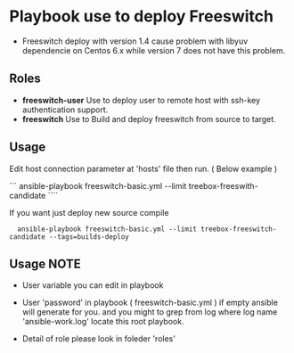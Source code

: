 # Playbook use to deploy Freeswitch

- Freeswitch deploy with version 1.4 cause problem with libyuv dependencie on Centos 6.x while version 7 does not have this problem.


## Roles

- **freeswitch-user**  Use to deploy user to remote host with ssh-key authentication support.
- **freeswitch**  Use to Build and deploy freeswitch from source to target. 


## Usage

Edit host connection parameter at 'hosts' file then run. ( Below example ) 

```  ansible-playbook freeswitch-basic.yml --limit treebox-freeswith-candidate ```` 

If you want just deploy new source compile 

```  ansible-playbook freeswitch-basic.yml --limit treebox-freeswitch-candidate --tags=builds-deploy``` 

## Usage NOTE

- User variable you can edit in playbook 
- User 'password' in playbook ( freeswitch-basic.yml ) if empty ansible will generate for you. and you might to grep from log where
  log name 'ansible-work.log' locate this root playbook.

- Detail of role please look in foleder 'roles'



